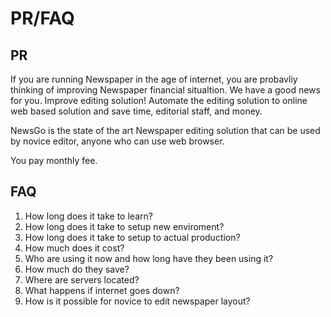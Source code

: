 # PR/FAQ

## PR

If you are running Newspaper in the age of internet, you are probavliy thinking of improving Newspaper financial situaltion. We have a good news for you.
Improve editing solution!
Automate the editing solution to online web based solution and save time, editorial staff, and money.

NewsGo is the state of the art Newspaper editing solution that can be used by novice editor, anyone who can use web browser.

You pay monthly fee.


## FAQ

1. How long does it take to learn?
1. How long does it take to setup new enviroment?
1. How long does it take to setup to actual production?
1. How much does it cost?
1. Who are using it now and how long have they been using it?
1. How much do they save?
1. Where are servers located?
1. What happens if internet goes down?
1. How is it possible for novice to edit newspaper layout?




